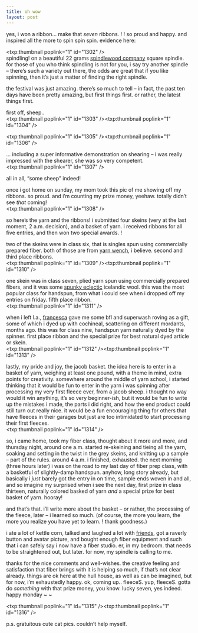 ```yaml
---
title: oh wow    
layout: post
---
```


yes, i won a ribbon&#8230; make that *seven* ribbons. ! ! so proud and happy. and inspired all the more to spin spin spin. evidence here:

<span class="pic3"><txp:thumbnail poplink="1" id="1302" /></span>  
spindling! on a beautiful 22 grams [spindlewood company][1] square spindle. for those of you who think spindling is not for you, i say try another spindle &#8211; there&#8217;s such a variety out there, the odds are great that if you like spinning, then it&#8217;s just a matter of finding the right spindle. 

the festival was just amazing. there&#8217;s so much to tell &#8211; in fact, the past ten days have been pretty amazing, but first things first. or rather, the latest things first. 

first off, sheep..   
<span class="pic3"><txp:thumbnail poplink="1" id="1303" /><txp:thumbnail poplink="1" id="1304" /></span>

<span class="pic3"><txp:thumbnail poplink="1" id="1305" /><txp:thumbnail poplink="1" id="1306" /></span>

&#8230; including a super informative demonstration on shearing &#8211; i was really impressed with the shearer, she was so very competent.   
<span class="pic3"><txp:thumbnail poplink="1" id="1307" /></span>

all in all, &#8220;some sheep&#8221; indeed!

once i got home on sunday, my mom took this pic of me showing off my ribbons. so proud. and i&#8217;m counting my prize money, yeehaw. totally didn&#8217;t see *that* coming!  
<span class="pic3"><txp:thumbnail poplink="1" id="1308" /></span>

so here&#8217;s the yarn and the ribbons! i submitted four skeins (very at the last moment, 2 a.m. decision), and a basket of yarn. i received ribbons for all five entries, and then won two special awards. !

two of the skeins were in class six, that is singles spun using commercially prepared fiber. both of those are from [yarn wench][2], i believe. second and third place ribbons.  
<span class="pic3"><txp:thumbnail poplink="1" id="1309" /><txp:thumbnail poplink="1" id="1310" /></span>

one skein was in class seven, plied yarn spun using commercially prepared fibers, and it was some [spunky eclectic][3] icelandic wool. this was the most popular class for handspun, from what i could see when i dropped off my entries on friday. fifth place ribbon.  
<span class="pic3"><txp:thumbnail poplink="1" id="1311" /></span>

when i left l.a., [francesca][4] gave me some bfl and superwash roving as a gift, some of which i dyed up with cochineal, scattering on different mordants, months ago. this was for class nine, handspun yarn naturally dyed by the spinner. first place ribbon and the special prize for best natural dyed article or skein.  
<span class="pic3"><txp:thumbnail poplink="1" id="1312" /><txp:thumbnail poplink="1" id="1313" /></span>

lastly, my pride and joy, the jacob basket. the idea here is to enter in a basket of yarn, weighing at least one pound, with a theme in mind, extra points for creativity. somewhere around the middle of yarn school, i started thinking that it would be fun to enter in the yarn i was spinning after processing my very first fleece ever, from a jacob sheep. i thought no way would it win anything, it&#8217;s so very beginner-ish, but it would be fun to write up the mistakes i made, the parts i did right, and how the end product could still turn out really nice. it would be a fun encouraging thing for others that have fleeces in their garages but just are too intimidated to start processing their first fleeces.   
<span class="pic3"><txp:thumbnail poplink="1" id="1314" /></span>

so, i came home, took my fiber class, thought about it more and more, and thursday night, around one a.m. started re-skeining and tieing all the yarn, soaking and setting in the twist in the grey skeins, and knitting up a sample &#8211; part of the rules. around 4 a.m. i finished, exhausted. the next morning (three hours later) i was on the road to my last day of fiber prep class, with a basketful of slightly-damp handspun. anyhow, long story already, but basically i *just* barely got the entry in on time, sample ends woven in and all, and so imagine my surprised when i see the next day, first prize in class thirteen, naturally colored basked of yarn *and* a special prize for best basket of yarn. hooray!

and that&#8217;s that. i&#8217;ll write more about the basket &#8211; or rather, the processing of the fleece, later &#8211; i learned so much. (of course, the more you learn, the more you realize you have yet to learn. ! thank goodness.)

i ate a lot of kettle corn, talked and laughed a lot with [friends][5], got a raverly button and avatar picture, and bought enough fiber equipment and such that i can safely say i now have a fiber studio. er, in my bedroom. that needs to be straightened out, but later. for now, my spindle is calling to me. 

thanks for the nice comments and well-wishes. the creative feeling and satisfaction that fiber brings with it is helping so much, if that&#8217;s not clear already. things are ok here at the hull house, as well as can be imagined, but for now, i&#8217;m exhaustedly happy. ok, coming up.. fleeceS. yup, fleeceS. gotta do *something* with that prize money, you know. lucky seven, yes indeed. happy monday ~ ~

<span class="pic3"><txp:thumbnail poplink="1" id="1315" /><txp:thumbnail poplink="1" id="1316" /></span>

p.s. gratuitous cute cat pics. couldn&#8217;t help myself.

 [1]: http://www.spindlewoodco.com/
 [2]: http://yarnwench.com
 [3]: http://www.spunkyeclectic.com/shop.php
 [4]: http://www.fluffbuff.com/
 [5]: http://knitbuddies.blogspot.com/